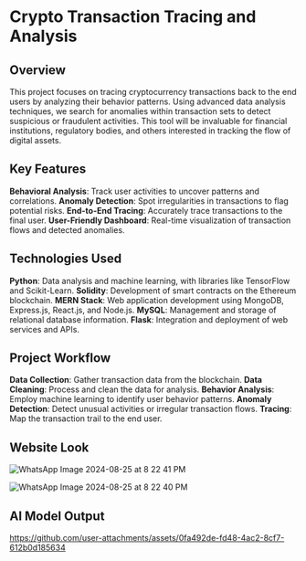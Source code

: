# Crypto Transaction Tracing and Analysis

## Overview
This project focuses on tracing cryptocurrency transactions back to the end users by analyzing their behavior patterns. Using advanced data analysis techniques, we search for anomalies within transaction sets to detect suspicious or fraudulent activities. This tool will be invaluable for financial institutions, regulatory bodies, and others interested in tracking the flow of digital assets.

## Key Features

**Behavioral Analysis**: Track user activities to uncover patterns and correlations.
**Anomaly Detection**: Spot irregularities in transactions to flag potential risks.
**End-to-End Tracing**: Accurately trace transactions to the final user.
**User-Friendly Dashboard**: Real-time visualization of transaction flows and detected anomalies.

## Technologies Used

**Python**: Data analysis and machine learning, with libraries like TensorFlow and Scikit-Learn.
**Solidity**: Development of smart contracts on the Ethereum blockchain.
**MERN Stack**: Web application development using MongoDB, Express.js, React.js, and Node.js.
**MySQL**: Management and storage of relational database information.
**Flask**: Integration and deployment of web services and APIs.

## Project Workflow

**Data Collection**: Gather transaction data from the blockchain.
**Data Cleaning**: Process and clean the data for analysis.
**Behavior Analysis**: Employ machine learning to identify user behavior patterns.
**Anomaly Detection**: Detect unusual activities or irregular transaction flows.
**Tracing**: Map the transaction trail to the end user.

## Website Look

![WhatsApp Image 2024-08-25 at 8 22 41 PM](https://github.com/user-attachments/assets/f3354a1a-9a1a-4d38-b8ce-a936102fb10e)

![WhatsApp Image 2024-08-25 at 8 22 40 PM](https://github.com/user-attachments/assets/f8a4593f-1c71-4804-96da-e7a66dfcab58)


## AI Model Output 

https://github.com/user-attachments/assets/0fa492de-fd48-4ac2-8cf7-612b0d185634


